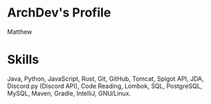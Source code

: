 # ArchDev's Profile

Matthew

# Skills

Java, Python, JavaScript, Rust, Git, GitHub, Tomcat, Spigot API, JDA, Discord.py (Discord API), Code Reading, Lombok, SQL, PostgreSQL, MySQL, Maven, Gradle, IntelliJ, GNU/Linux.

